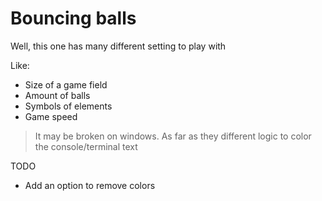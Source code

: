 # Bouncing balls 

Well, this one has many different setting to play with

Like:

* Size of a game field
* Amount of balls
* Symbols of elements
* Game speed

> It may be broken on windows.
> As far as they different logic to color the console/terminal text


TODO

* Add an option to remove colors
